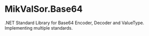 # MikValSor.Base64
.NET Standard Library for Base64 Encoder, Decoder and ValueType. Implementing multiple standards. 
